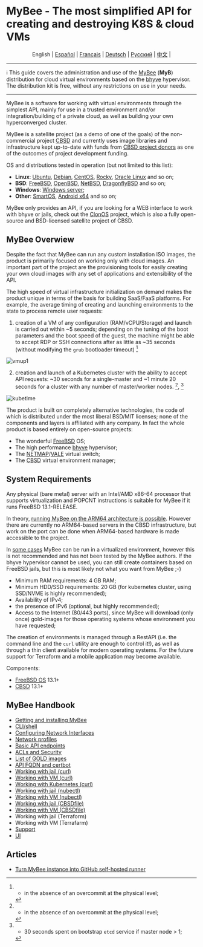 # MyBee - The most simplified API for creating and destroying K8S & cloud VMs

<p align="center">
  <span>English</span> |
  <a href="/README.es.md">Español</a> |
  <a href="/README.fr.md">Français</a> |
  <a href="/README.de.md">Deutsch</a> |
  <a href="/README.ru.md">Русский</a> |
  <a href="/README.ch.md">中文</a> |
</p>

---

:information_source: This guide covers the administration and use of the [MyBee](https://myb.convectix.com) (**MyB**) distribution for cloud virtual environments based on the [bhyve](https://en.wikipedia.org/wiki/Bhyve) hypervisor. The distribution kit is free, without any restrictions on use in your needs.

---

MyBee is a software for working with virtual environments through the simplest API, mainly for use in a trusted environment and/or integration/building of a private cloud, as well as building your own hyperconverged cluster.

MyBee is a satellite project (as a demo of one of the goals) of the non-commercial project [CBSD](https://cbsd.io) and currently uses image libraries and infrastructure kept up-to-date with funds from [CBSD project donors](https://www.patreon.com/clonos) as one of the outcomes of project development funding.

OS and distributions tested in operation (but not limited to this list):

- **Linux**: [Ubuntu](https://ubuntu.com/), [Debian](https://www.debian.org/), [CentOS](https://www.centos.org/), [Rocky](https://rockylinux.org/), [Oracle Linux](https://www.oracle.com/linux/) and so on;
- **BSD**: [FreeBSD](https://www.freebsd.org/), [OpenBSD](https://www.openbsd.org), [NetBSD](https://netbsd.org), [DragonflyBSD](https://dragonflybsd.org) and so on;
- **Windows**: [Windows server](https://www.microsoft.com/en-us/windows-server);
- **Other**: [SmartOS](https://www.joyent.com/smartos), [Android x64](https://www.android-x86.org/) and so on;

MyBee only provides an API, if you are looking for a WEB interface to work with bhyve or jails, check out the [ClonOS](https://clonos.convectix.com/) project, which is also a fully open-source and BSD-licensed satellite project of CBSD.

## MyBee Overwiew

Despite the fact that MyBee can run any custom installation ISO images, the product is primarily focused on working only with cloud images. An important part of the project are the provisioning tools for easily creating your own cloud images with any set of applications and extensibility of the API.

The high speed of virtual infrastructure initialization on demand makes the product unique in terms of the basis for building SaaS/FaaS platforms. For example, the average timing of creating and launching environments to the state to process remote user requests:

1) creation of a VM of any configuration (RAM/vCPU/Storage) and launch is carried out within ~5 seconds; depending on the tuning of the boot parameters and the boot speed of the guest, the machine might be able to accept RDP or SSH connections after as little as ~35 seconds (without modifying the `grub` bootloader timeout) [^1]

![vmup1](https://user-images.githubusercontent.com/926409/165381489-f7a83818-ef09-4d3c-8044-8f91bab488bb.png)

2) creation and launch of a Kubernetes cluster with the ability to accept API requests: ~30 seconds for a single-master and ~1 minute 20 seconds for a cluster with any number of master/worker nodes. [^1], [^2]

[^1]: - in the absence of an overcommit at the physical level;
[^2]: - 30 seconds spent on bootstrap `etcd` service if master node > 1;

![kubetime](https://user-images.githubusercontent.com/926409/165322452-96f740bb-d7af-4970-affc-056432a17c46.png)

The product is built on completely alternative technologies, the code of which is distributed under the most liberal BSD/MIT licenses; none of the components and layers is affiliated with any company. In fact the whole product is based entirely on open-source projects:

- The wonderful [FreeBSD](https://www.freebsd.org) OS;
- The high performance [bhyve](https://en.wikipedia.org/wiki/Bhyve) hypervisor;
- The [NETMAP](https://man.freebsd.org/netmap/4)/[VALE](https://man.freebsd.org/vale/4) virtual switch;
- The [CBSD](https://cbsd.io) virtual environment manager;

## System Requirements

Any physical (bare metal) server with an Intel/AMD x86-64 processor that supports virtualization and POPCNT instructions is suitable for MyBee if it runs FreeBSD 13.1-RELEASE.

In theory, [running MyBee on the ARM64 architecture is possible](https://github.com/freebsd-upb/freebsd-src/tree/projects/bhyvearm64). However there are currently no ARM64-based servers in the CBSD infrastructure, but work on the port can be done when ARM64-based hardware is made accessible to the project.

In [some cases](https://wiki.freebsd.org/bhyve#Q:_Can_I_run_multiple_bhyve_hosts_under_VMware_nested_VT-x_EPT.3F) MyBee can be run in a virtualized environment, however this is not recommended and has not been tested by the MyBee authors. If the bhyve hypervisor cannot be used, you can still create containers based on FreeBSD jails, but this is most likely not what you want from MyBee ;-)

* Minimum RAM requirements: 4 GB RAM;
* Minimum HDD/SSD requirements: 20 GB (for kubernetes cluster, using SSD/NVME is highly recommended);
* Availability of IPv4;
* the presence of IPv6 (optional, but highly recommended);
* Access to the Internet (80/443 ports), since MyBee will download (only once) gold-images for those operating systems whose environment you have requested;

The creation of environments is managed through a RestAPI (i.e. the command line and the `curl` utility are enough to control it!), as well as through a thin client available for modern operating systems. For the future support for Terraform and a mobile application may become available.

Components:

* [FreeBSD OS](https://www.freebsd.org) 13.1+
* [CBSD](https://cbsd.io) 13.1+

## MyBee Handbook

* [Getting and installing MyBee](en/get-myb.md)
* [CLI/shell](en/shell.md)
* [Configuring Network Interfaces](en/network.md)
* [Network profiles](en/netprofile.md)
* [Basic API endpoints](en/api.md)
* [ACLs and Security](en/acl.md)
* [List of GOLD images](en/images.md)
* [API FQDN and certbot](en/api_fqdn_certbot.md)
* [Working with jail (curl)](en/jail_curl.md)
* [Working with VM (curl)](en/bhyve_curl.md)
* [Working with Kubernetes (curl)](en/k8s_curl.md)
* [Working with jail (nubectl)](en/jail_nubectl.md)
* [Working with VM (nubectl)](en/bhyve_nubectl.md)
* [Working with jail (CBSDfile)](en/jail_cbsdfile.md)
* [Working with VM (CBSDfile)](en/bhyve_cbsdfile.md)
* Working with jail (Terraform)
* Working with VM (Terrafarm)
* [Support](en/support.md)
* [UI](en/ui.md)

## Articles

* [Turn MyBee instance into GitHub self-hosted runner](en/gh_runners.md)
